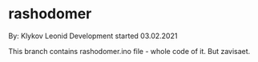 # rashodomer
By: Klykov Leonid
Development started 03.02.2021

This branch contains rashodomer.ino file - whole code of it. But zavisaet.

